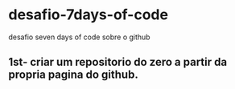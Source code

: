 # desafio-7days-of-code 
desafio seven days of code sobre o github
## 1st- criar um repositorio do zero a partir da propria pagina do github.
